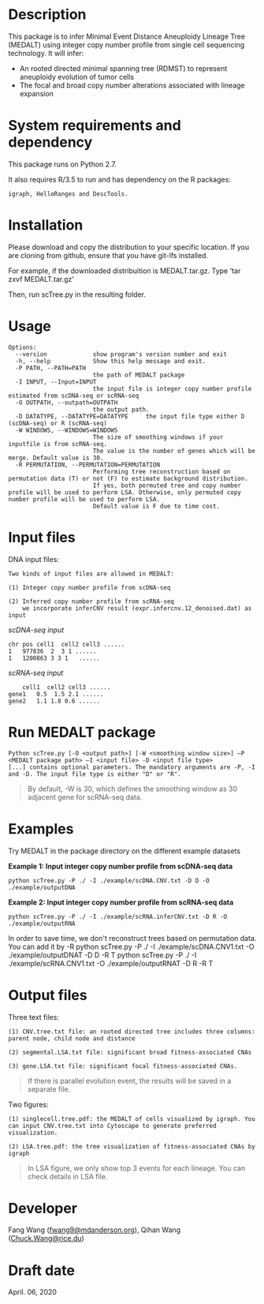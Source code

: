 Description
===========
This package is to infer Minimal Event Distance Aneuploidy Lineage Tree (MEDALT) using integer copy number profile from single cell sequencing technology. It will infer:
* An rooted directed minimal spanning tree (RDMST) to represent aneuploidy evolution of tumor cells
* The focal and broad copy number alterations associated with lineage expansion


System requirements and dependency
==================================
This package runs on Python 2.7.

It also requires R/3.5
to run and has dependency on the R packages:

	igraph, HelloRanges and DescTools.



Installation
============
Please download and copy the distribution to your specific location. If you are cloning from github, ensure that you have git-lfs installed.

For example, if the downloaded distribuition is MEDALT.tar.gz.
	Type 'tar zxvf MEDALT.tar.gz'

Then, run scTree.py in the resulting folder.

Usage
=====
```
Options:
  --version             show program's version number and exit
  -h, --help            Show this help message and exit.
  -P PATH, --PATH=PATH
                        the path of MEDALT package
  -I INPUT, --Input=INPUT
                        the input file is integer copy number profile estimated from scDNA-seq or scRNA-seq
  -O OUTPATH, --outpath=OUTPATH
                        the output path.
  -D DATATYPE, --DATATYPE=DATATYPE     the input file type either D (scDNA-seq) or R (scRNA-seq)
  -W WINDOWS, --WINDOWS=WINDOWS
                        The size of smoothing windows if your inputfile is from scRNA-seq.
                        The value is the number of genes which will be merge. Default value is 30.
  -R PERMUTATION, --PERMUTATION=PERMUTATION
                        Performing tree reconstruction based on permutation data (T) or not (F) to estimate background distribution.
                        If yes, both permuted tree and copy number profile will be used to perform LSA. Otherwise, only permuted copy number profile will be used to perform LSA.
                        Default value is F due to time cost.

```

Input files
===========

DNA input files:

	Two kinds of input files are allowed in MEDALT:

	(1) Integer copy number profile from scDNA-seq

	(2) Inferred copy number profile from scRNA-seq
	    we incorporate inferCNV result (expr.infercnv.12_denoised.dat) as input


  *scDNA-seq input*

  	chr	pos	cell1  cell2 cell3 ......
  	1	977836	2  3 1 ......
  	1	1200863	3 3 1	......

  *scRNA-seq input*

    	cell1  cell2 cell3 ......
    gene1	0.5  1.5 2.1 ......
    gene2	1.1 1.8 0.6	......


Run MEDALT package
============

    Python scTree.py [-O <output path>] [-W <smoothing window size>] –P <MEDALT package path> –I <input file> -D <input file type>
    [...] contains optional parameters. The mandatory arguments are -P, -I and -D. The input file type is either "D" or "R".
>By default, -W is 30, which defines the smoothing window as 30 adjacent gene for scRNA-seq data.  


Examples
========
Try MEDALT in the package directory on the different example datasets

**Example 1: Input integer copy number profile from scDNA-seq data**

	python scTree.py -P ./ -I ./example/scDNA.CNV.txt -D D -O ./example/outputDNA

**Example 2: Input integer copy number profile from scRNA-seq data**

	python scTree.py -P ./ -I ./example/scRNA.inferCNV.txt -D R -O ./example/outputRNA

In order to save time, we don't reconstruct trees based on permutation data. You can add it by -R
	python scTree.py -P ./ -I ./example/scDNA.CNV1.txt -O ./example/outputDNAT -D D -R T
	python scTree.py -P ./ -I ./example/scRNA.CNV1.txt -O ./example/outputRNAT -D R -R T


Output files
============

Three text files:

	(1) CNV.tree.txt file: an rooted directed tree includes three columns: parent node, child node and distance

	(2) segmental.LSA.txt file: significant broad fitness-associated CNAs

	(3) gene.LSA.txt file: significant focal fitness-associated CNAs.

> If there is parallel evolution event, the results will be saved in a separate file.

Two figures:

	(1) singlecell.tree.pdf: the MEDALT of cells visualized by igraph. You can input CNV.tree.txt into Cytoscape to generate preferred visualization.

	(2) LSA.tree.pdf: the tree visualization of fitness-associated CNAs by igraph

> In LSA figure, we only show top 3 events for each lineage. You can check details in LSA file.


Developer
=========
Fang Wang (fwang9@mdanderson.org), Qihan Wang (Chuck.Wang@rice.du)

Draft date
==========
April. 06, 2020
